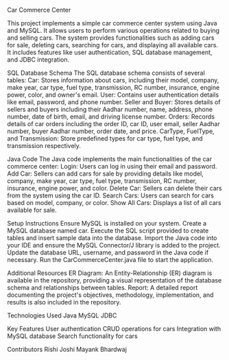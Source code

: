Car Commerce Center

This project implements a simple car commerce center system using Java and MySQL. It allows users to perform various operations related to buying and selling cars. The system provides functionalities such as adding cars for sale, deleting cars, searching for cars, and displaying all available cars. It includes features like user authentication, SQL database management, and JDBC integration.

SQL Database Schema
The SQL database schema consists of several tables:
Car: Stores information about cars, including their model, company, make year, car type, fuel type, transmission, RC number, insurance, engine power, color, and owner's email.
User: Contains user authentication details like email, password, and phone number.
Seller and Buyer: Stores details of sellers and buyers including their Aadhar number, name, address, phone number, date of birth, email, and driving license number.
Orders: Records details of car orders including the order ID, car ID, user email, seller Aadhar number, buyer Aadhar number, order date, and price.
CarType, FuelType, and Transmission: Store predefined types for car type, fuel type, and transmission respectively.

Java Code
The Java code implements the main functionalities of the car commerce center:
Login: Users can log in using their email and password.
Add Car: Sellers can add cars for sale by providing details like model, company, make year, car type, fuel type, transmission, RC number, insurance, engine power, and color.
Delete Car: Sellers can delete their cars from the system using the car ID.
Search Cars: Users can search for cars based on model, company, or color.
Show All Cars: Displays a list of all cars available for sale.

Setup Instructions
Ensure MySQL is installed on your system.
Create a MySQL database named car.
Execute the SQL script provided to create tables and insert sample data into the database.
Import the Java code into your IDE and ensure the MySQL Connector/J library is added to the project.
Update the database URL, username, and password in the Java code if necessary.
Run the CarCommerceCenter.java file to start the application.

Additional Resources
ER Diagram: An Entity-Relationship (ER) diagram is available in the repository, providing a visual representation of the database schema and relationships between tables.
Report: A detailed report documenting the project's objectives, methodology, implementation, and results is also included in the repository.

Technologies Used
Java
MySQL
JDBC

Key Features
User authentication
CRUD operations for cars
Integration with MySQL database
Search functionality for cars

Contributors
Rishi Joshi
Mayank Bhardwaj
